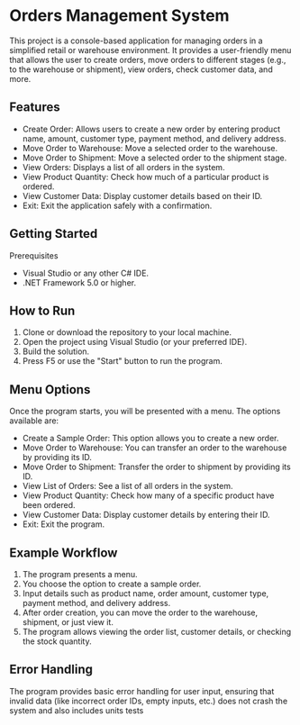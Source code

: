 # Orders Management System
This project is a console-based application for managing orders in a simplified retail or warehouse environment. It provides a user-friendly menu that allows the user to create orders, move orders to different stages (e.g., to the warehouse or shipment), view orders, check customer data, and more.

## Features
- Create Order: Allows users to create a new order by entering product name, amount, customer type, payment method, and delivery address.
- Move Order to Warehouse: Move a selected order to the warehouse.
- Move Order to Shipment: Move a selected order to the shipment stage.
- View Orders: Displays a list of all orders in the system.
- View Product Quantity: Check how much of a particular product is ordered.
- View Customer Data: Display customer details based on their ID.
- Exit: Exit the application safely with a confirmation.
## Getting Started
Prerequisites
- Visual Studio or any other C# IDE.
- .NET Framework 5.0 or higher.
## How to Run
1. Clone or download the repository to your local machine.
2. Open the project using Visual Studio (or your preferred IDE).
3. Build the solution.
4. Press F5 or use the "Start" button to run the program.
## Menu Options
Once the program starts, you will be presented with a menu. The options available are:

- Create a Sample Order: This option allows you to create a new order.
- Move Order to Warehouse: You can transfer an order to the warehouse by providing its ID.
- Move Order to Shipment: Transfer the order to shipment by providing its ID.
- View List of Orders: See a list of all orders in the system.
- View Product Quantity: Check how many of a specific product have been ordered.
- View Customer Data: Display customer details by entering their ID.
- Exit: Exit the program.
## Example Workflow
1. The program presents a menu.
2. You choose the option to create a sample order.
3. Input details such as product name, order amount, customer type, payment method, and delivery address.
4. After order creation, you can move the order to the warehouse, shipment, or just view it.
5. The program allows viewing the order list, customer details, or checking the stock quantity.
## Error Handling
The program provides basic error handling for user input, ensuring that invalid data (like incorrect order IDs, empty inputs, etc.) does not crash the system and also includes units tests

